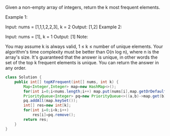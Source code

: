 Given a non-empty array of integers, return the k most frequent elements.

Example 1:

Input: nums = [1,1,1,2,2,3], k = 2
Output: [1,2]
Example 2:

Input: nums = [1], k = 1
Output: [1]
Note:

You may assume k is always valid, 1 ≤ k ≤ number of unique elements.
Your algorithm's time complexity must be better than O(n log n), where n is the array's size.
It's guaranteed that the answer is unique, in other words the set of the top k frequent elements is unique.
You can return the answer in any order.

```java
class Solution {
    public int[] topKFrequent(int[] nums, int k) {
        Map<Integer,Integer> map=new HashMap<>();
        for(int i=0;i<nums.length;i++) map.put(nums[i],map.getOrDefault(nums[i],0)+1);
        PriorityQueue<Integer> pq=new PriorityQueue<>((a,b)->map.get(b)-map.get(a));
        pq.addAll(map.keySet());
        int[] res=new int[k];
        for(int i=0;i<k;i++)
            res[i]=pq.remove();
        return res;
    }
}
```
